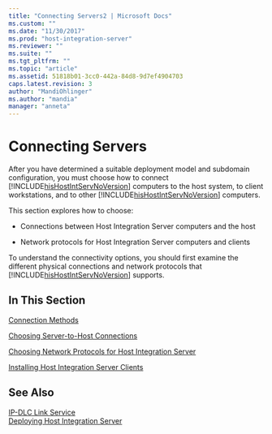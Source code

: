 ```yaml
---
title: "Connecting Servers2 | Microsoft Docs"
ms.custom: ""
ms.date: "11/30/2017"
ms.prod: "host-integration-server"
ms.reviewer: ""
ms.suite: ""
ms.tgt_pltfrm: ""
ms.topic: "article"
ms.assetid: 51818b01-3cc0-442a-84d8-9d7ef4904703
caps.latest.revision: 3
author: "MandiOhlinger"
ms.author: "mandia"
manager: "anneta"
---
```

# Connecting Servers
After you have determined a suitable deployment model and subdomain configuration, you must choose how to connect [!INCLUDE[hisHostIntServNoVersion](../includes/hishostintservnoversion-md.md)] computers to the host system, to client workstations, and to other [!INCLUDE[hisHostIntServNoVersion](../includes/hishostintservnoversion-md.md)] computers.  
  
 This section explores how to choose:  
  
-   Connections between Host Integration Server computers and the host  
  
-   Network protocols for Host Integration Server computers and clients  
  
 To understand the connectivity options, you should first examine the different physical connections and network protocols that [!INCLUDE[hisHostIntServNoVersion](../includes/hishostintservnoversion-md.md)] supports.  
  
## In This Section  
 [Connection Methods](../core/connection-methods2.md)  
  
 [Choosing Server-to-Host Connections](../core/choosing-server-to-host-connections1.md)  
  
 [Choosing Network Protocols for Host Integration Server](../core/choosing-network-protocols-for-host-integration-server1.md)  
  
 [Installing Host Integration Server Clients](../core/installing-host-integration-server-clients2.md)  
  
## See Also  
 [IP-DLC Link Service](../core/ip-dlc-link-service1.md)   
 [Deploying Host Integration Server](../core/deploying-host-integration-server2.md)